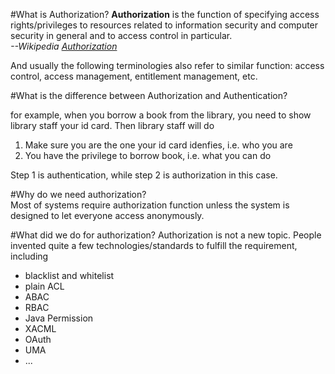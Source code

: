 
#What is Authorization?
**Authorization** is the function of specifying access rights/privileges to resources related to information security and computer security in general and to access control in particular.    
_--Wikipedia [Authorization](https://en.wikipedia.org/wiki/Authorization)_ 

And usually the following terminologies also refer to similar function: access control, access management, entitlement management, etc.


#What is the difference between Authorization and Authentication?

for example, when you borrow a book from the library, you need to show library staff your id card. Then library staff will do   

1. Make sure you are the one your id card idenfies, i.e. who you are   
2. You have the privilege to borrow book, i.e. what you can do   

Step 1 is authentication, while step 2 is authorization in this case. 


#Why do we need authorization?  
Most of systems require authorization function unless the system is designed to let everyone access anonymously. 

#What did we do for authorization?
Authorization is not a new topic. People invented quite a few technologies/standards to fulfill the requirement, including    

- blacklist and whitelist   
- plain ACL   
- ABAC   
- RBAC   
- Java Permission   
- XACML
- OAuth
- UMA
- ...

